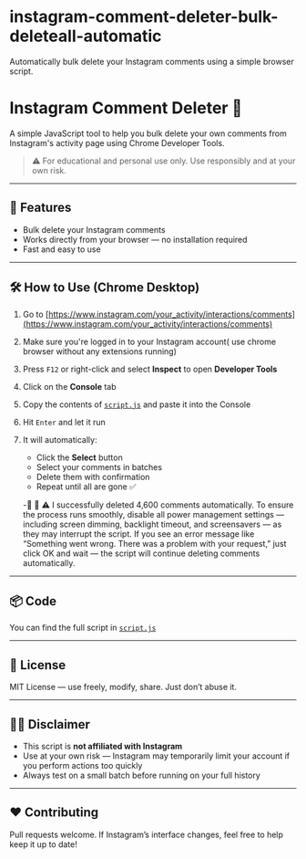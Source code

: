# instagram-comment-deleter-bulk-deleteall-automatic
Automatically bulk delete your Instagram comments using a simple browser script.


# Instagram Comment Deleter 🧹

A simple JavaScript tool to help you bulk delete your own comments from Instagram's activity page using Chrome Developer Tools.

> ⚠️ For educational and personal use only. Use responsibly and at your own risk.

---

## 🚀 Features

- Bulk delete your Instagram comments
- Works directly from your browser — no installation required
- Fast and easy to use

---

## 🛠️ How to Use (Chrome Desktop)

1. Go to [https://www.instagram.com/your_activity/interactions/comments](https://www.instagram.com/your_activity/interactions/comments)
2. Make sure you're logged in to your Instagram account( use chrome browser without any extensions running)
3. Press `F12` or right-click and select **Inspect** to open **Developer Tools**
4. Click on the **Console** tab
5. Copy the contents of [`script.js`](./script.js) and paste it into the Console
6. Hit `Enter` and let it run
7. It will automatically:
   - Click the **Select** button
   - Select your comments in batches
   - Delete them with confirmation
   - Repeat until all are gone ✅
  
   -🚨 🚧 ⚠️ I successfully deleted 4,600 comments automatically. To ensure the process runs smoothly, disable all power management settings — including screen dimming, backlight timeout, and screensavers — as they may interrupt the script. If you see an error message like “Something went wrong. There was a problem with your request,” just click OK and wait — the script will continue deleting comments automatically.

---

## 📦 Code 

You can find the full script in [`script.js`](./script.js)

---

## 🧾 License

MIT License — use freely, modify, share. Just don’t abuse it.

---

## 🙋‍♀️ Disclaimer

- This script is **not affiliated with Instagram**
- Use at your own risk — Instagram may temporarily limit your account if you perform actions too quickly
- Always test on a small batch before running on your full history

---

## ❤️ Contributing

Pull requests welcome. If Instagram’s interface changes, feel free to help keep it up to date!

